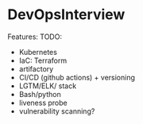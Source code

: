 # DevOpsInterview

Features:
TODO:
- Kubernetes
- IaC: Terraform
- artifactory
- CI/CD (github actions) + versioning
- LGTM/ELK/ stack
- Bash/python
- liveness probe
- vulnerability scanning?
